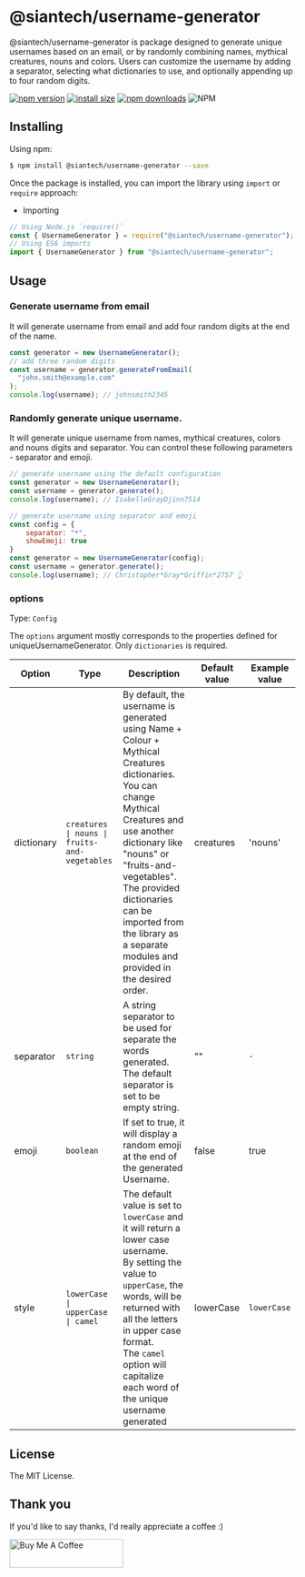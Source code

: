 # @siantech/username-generator

<p>
@siantech/username-generator is package designed to generate unique usernames based on an email, or by randomly combining names, mythical creatures, nouns and colors. Users can customize the username by adding a separator, selecting what dictionaries to use, and optionally appending up to four random digits.
</p>

[![npm version](https://img.shields.io/npm/v/@siantech/username-generator.svg?style=flat-square)](https://www.npmjs.org/package/@siantech/username-generator)
[![install size](https://packagephobia.now.sh/badge?p=@siantech/username-generator)](https://packagephobia.now.sh/result?p=@siantech/username-generator)
[![npm downloads](https://img.shields.io/npm/dm/@siantech/username-generator.svg?style=flat-square)](http://npm-stat.com/charts.html?package=@siantech/username-generator)
![NPM](https://img.shields.io/npm/l/@siantech/username-generator)

## Installing

Using npm:

```bash
$ npm install @siantech/username-generator --save
```

Once the package is installed, you can import the library using `import` or `require` approach:

- Importing

```javascript
// Using Node.js `require()`
const { UsernameGenerator } = require("@siantech/username-generator");
// Using ES6 imports
import { UsernameGenerator } from "@siantech/username-generator";
```

## Usage

### Generate username from email

It will generate username from email and add four random digits at the end of the name.

```javascript
const generator = new UsernameGenerator();
// add three random digits
const username = generator.generateFromEmail(
  "john.smith@example.com"
);
console.log(username); // johnsmith2345
```

### Randomly generate unique username.

It will generate unique username from names, mythical creatures, colors and nouns digits and separator. You can control these following parameters - separator and emoji.

```javascript
// generate username using the default configuration
const generator = new UsernameGenerator();
const username = generator.generate();
console.log(username); // IsabelleGrayDjinn7514

// generate username using separator and emoji
const config = {
    separator: "*",
    showEmoji: true
}
const generator = new UsernameGenerator(config);
const username = generator.generate();
console.log(username); // Christopher*Gray*Griffin*2757 👆

```

### options

Type: `Config`

The `options` argument mostly corresponds to the properties defined for uniqueUsernameGenerator. Only `dictionaries` is required.


| Option     | Type                                          | Description                                                                                                                                                                                                                                                                                                               | Default value | Example value |
|------------|-----------------------------------------------|---------------------------------------------------------------------------------------------------------------------------------------------------------------------------------------------------------------------------------------------------------------------------------------------------------------------------|---------------|---------------|
| dictionary | `creatures \| nouns \| fruits-and-vegetables` | By default, the username is generated using Name + Colour + Mythical Creatures dictionaries. You can change Mythical Creatures and use another dictionary like "nouns" or "fruits-and-vegetables".<br>The provided dictionaries can be imported from the library as a separate modules and provided in the desired order. | creatures     | 'nouns'       |
| separator  | `string`                                      | A string separator to be used for separate the words generated. The default separator is set to be empty string.                                                                                                                                                                                                          | ""            | `-`           |
| emoji      | `boolean`                                     | If set to true, it will display a random emoji at the end of the generated Username.                                                                                                                                                                                                                                      | false         | true          |
| style      | `lowerCase \| upperCase \| camel`             | The default value is set to `lowerCase` and it will return a lower case username.<br>By setting the value to `upperCase`, the words, will be returned with all the letters in upper case format.<br>The `camel` option will capitalize each word of the unique username generated                                         | lowerCase     | `lowerCase`   |

## License

The MIT License.

## Thank you
If you'd like to say thanks, I'd really appreciate a coffee :)

<a href="https://buymeacoffee.com/silviuks" target="_blank"><img src="https://cdn.buymeacoffee.com/buttons/v2/default-yellow.png" alt="Buy Me A Coffee" style="height: 50px !important;width: 200px !important;" ></a>
